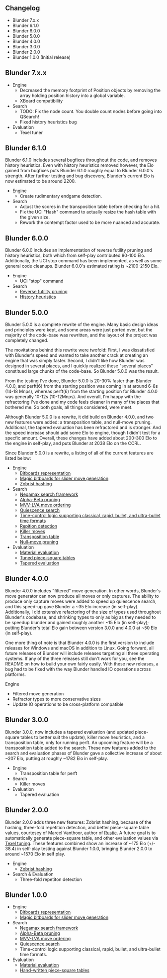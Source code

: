 Changelog
---------
* Blunder 7.x.x
* Blunder 6.1.0
* Blunder 6.0.0
* Blunder 5.0.0
* Blunder 4.0.0
* Blunder 3.0.0
* Blunder 2.0.0
* Blunder 1.0.0 (Initial release)

Blunder 7.x.x
-------------
* Engine
    - Decreased the memory footprint of Position objects by removing the array holding position history into a global variable.
    - XBoard compatibility
* Search
    - TODO: Fix the node count. You double count nodes before going into QSearch!
    - Fixed history heuristics bug
* Evaluation
    - Texel tuner

Blunder 6.1.0
-------------

Blunder 6.1.0 includes several bugfixes throughout the code, and removes history heuristics. Even with history heuristics removed however, the Elo gained from bugfixes puts Blunder 6.1.0 roughly equal to Blunder 6.0.0's strength. After further testing and bug discovery, Blunder's current Elo is now estimated to be around 2200.

* Engine
    - Create rudimentary endgame detection.
* Search
    - Adjust the scores in the transposition table before checking for a hit.
    - Fix the UCI "Hash" command to actually resize the hash table with the given size.
    - Rework the contempt factor used to be more nuanced and accurate.

Blunder 6.0.0
-------------

Blunder 6.0.0 includes an implementation of reverse futility pruning and history heuristics, both which from self-play contributed 80-100 Elo. Additionally, the UCI stop command has been implemented, as well as some general code cleanups. Blunder 6.0.0's estimated rating is ~2100-2150 Elo.

* Engine
    - UCI "stop" command
* Search
    - [Reverse futility pruning](https://www.chessprogramming.org/Reverse_Futility_Pruning)
    - [History heuristics](https://www.chessprogramming.org/History_Heuristic)

Blunder 5.0.0
-------------

Blunder 5.0.0 is a complete rewrite of the engine. Many basic design ideas and principles were kept, and some areas were just ported over, but the majority of the code-base was rewritten, and the layout of the project was completely changed.

The movitations behind this rewrite were twofold: First, I was dissatisfied with Blunder's speed and wanted to take another crack at creating an engine that was simply faster. Second, I didn't like how Blunder was designed in several places, and I quickly realized these "several places" constitued large chunks of the code-base. So Blunder 5.0.0 was the result.

From the testing I've done, Blunder 5.0.0 is 20-30% faster than Blunder 4.0.0, and perft(6) from the starting position was coming in at around 6-8s (14-18 Mnps), whereas perft(6) from the starting position for Blunder 4.0.0 was generally 10-12s (10-12Mnps). And overall, I'm happy with the refractoring I've done and my code feels cleaner in many of the places that bothered me. So both goals, all things considered, were meet.

Although Blunder 5.0.0 is a rewrite, it did build on Blunder 4.0.0, and two new features were added: a transposition table, and null-move pruning. Additional, the tapered evaluation has been refractored and is stronger. And the speed increase should add some Elo to engine, though I didn't test for a specfic amount. Overall, these changes have added about 200-300 Elo to the engine in self-play, and puts Blunder at 2038 Elo on the CCRL.

Since Blunder 5.0.0 is a rewrite, a listing of all of the current features are listed below:

* Engine
    - [Bitboards representation](https://www.chessprogramming.org/Bitboards)
    - [Magic bitboards for slider move generation](https://www.chessprogramming.org/Magic_Bitboards)
    - [Zobrist hashing](https://www.chessprogramming.org/Zobrist_Hashing)
* Search
    - [Negamax search framework](https://www.chessprogramming.org/Negamax)
    - [Alpha-Beta pruning](https://en.wikipedia.org/wiki/Alpha%E2%80%93beta_pruning)
    - [MVV-LVA move ordering](https://www.chessprogramming.org/MVV-LVA)
    - [Quiescence search](https://www.chessprogramming.org/Quiescence_Search)
    - [Time-control logic supporting classical, rapid, bullet, and ultra-bullet time formats](https://www.chessprogramming.org/Time_Management)
    - [Repition detection](https://www.chessprogramming.org/Repetitions)
    - [Killer moves](https://www.chessprogramming.org/Killer_Move)
    - [Transposition table](https://www.chessprogramming.org/Transposition_Table)
    - [Null-move pruning](https://www.chessprogramming.org/Null_Move_Pruning)
* Evaluation
    - [Material evaluation](https://www.chessprogramming.org/Material)
    - [Tuned piece-square tables](https://www.chessprogramming.org/Piece-Square_Tables)
    - [Tapered evaluation](https://www.chessprogramming.org/Tapered_Eval)

Blunder 4.0.0
-------------
Blunder 4.0.0 includes "filtered" move generation. In other words, Blunder's move generator can now produce all moves or only captures. The ability to produce only capture moves were added to speed up quiescence search, and this speed-up gave Blunder a ~35 Elo increase (in self-play). Additionally, I did extensive refactoring of the size of types used throughout Blunder's codebase, and shrinking types to only as big as they needed to be speedup blunder and gained roughly another ~15 Elo (in self-play); putting Blunder's total Elo gain between version 3.0.0 and 4.0.0 at ~50 Elo (in self-play).

One more thing of note is that Blunder 4.0.0 is the first version to include releases for Windows and macOS in addition to Linux. Going forward, all future releases of Blunder will include releases targeting all three operating systems. If any of the three releases still don't work for you, see the README on how to build your own fairly easily. With these new releases, a bug had to be fixed with the way Blunder handled IO operations across platforms.

Engine
* Filtered move generation
* Refractor types to more conservative sizes
* Update IO operations to be cross-platform compatible

Blunder 3.0.0
-------------
Blunder 3.0.0, now includes a tapered evaluation (and updated piece-square tables to better suit the update), killer move heuristics, and a transposition table, only for running perft. An upcoming feature will be a transposition table added to the search. These new features added to the search and evaluation phases of Blunder gave a collective increase of about ~207 Elo, putting at roughly ~1782 Elo in self-play.

* Engine
    - Transposition table for perft
* Search
    - Killer moves
* Evaluation
    - Tapered evaluation

Blunder 2.0.0
-------------
Blunder 2.0.0 adds three new features: Zobrist hashing, because of the hashing, three-fold repetition detection, and better piece-square table
values, courtesey of Marcel Vanthoor, author of [Rustic](https://github.com/mvanthoor/rustic). A future goal is to automatically generate piece-square table, and other evaluation
values via [Texel tuning](https://www.chessprogramming.org/Texel%27s_Tuning_Method). These features combined show an increase of ~175 Elo (+/- 38.4) in self-play testing against Blunder 1.0.0, bringing Blunder 2.0.0 to around ~1570 Elo in self play.

* Engine
    - [Zobrist hashing](https://www.chessprogramming.org/Zobrist_Hashing)
* Search & Evaluation
    - Three-fold repetiton detection

Blunder 1.0.0
-------------

* Engine
    - [Bitboards representation](https://www.chessprogramming.org/Bitboards)
    - [Magic bitboards for slider move generation](https://www.chessprogramming.org/Magic_Bitboards)
* Search
    - [Negamax search framework](https://www.chessprogramming.org/Negamax)
    - [Alpha-Beta pruning](https://en.wikipedia.org/wiki/Alpha%E2%80%93beta_pruning)
    - [MVV-LVA move ordering](https://www.chessprogramming.org/MVV-LVA)
    - [Quiescence search](https://www.chessprogramming.org/Quiescence_Search)
    - Time-control logic supporting classical, rapid, bullet, and ultra-bullet time formats.
* Evaluation
    - [Material evaluation](https://www.chessprogramming.org/Material)
    - [Hand-written piece-square tables](https://www.chessprogramming.org/Piece-Square_Tables)
